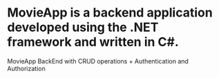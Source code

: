 # MovieApp is a backend application developed using the .NET framework and written in C#.
 MovieApp BackEnd with CRUD operations +
 Authentication and Authorization


